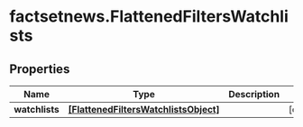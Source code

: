 # factsetnews.FlattenedFiltersWatchlists

## Properties

Name | Type | Description | Notes
------------ | ------------- | ------------- | -------------
**watchlists** | [**[FlattenedFiltersWatchlistsObject]**](FlattenedFiltersWatchlistsObject.md) |  | [optional] 


